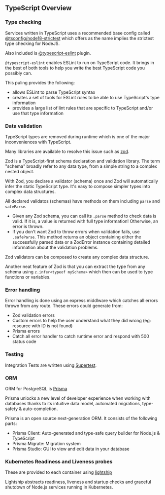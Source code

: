 ## TypeScript Overview

### Type checking

Services written in TypeScript uses a recommended base config called [@tsconfig/node18-strictest](https://github.com/tsconfig/bases) which offers as the name implies the strictest type checking for NodeJS.

Also included is [@typescript-eslint](https://typescript-eslint.io/) plugin.

`@typescript-eslint` enables ESLint to run on TypeScript code. It brings in the best of both tools to help you write the best TypeScript code you possibly can.

This puling provides the following:

- allows ESLint to parse TypeScript syntax
- creates a set of tools for ESLint rules to be able to use TypeScript's type information
- provides a large list of lint rules that are specific to TypeScript and/or use that type information

### Data validation

TypeScript types are removed during runtime which is one of the major inconveniences with TypeScript.

Many libraries are available to resolve this issue such as [zod](https://zod.dev).

Zod is a TypeScript-first schema declaration and validation library. The term "schema" broadly refer to any data type, from a simple string to a complex nested object.

With Zod, you declare a validator (schema) once and Zod will automatically infer the static TypeScript type. It's easy to compose simpler types into complex data structures.

All declared validatos (schemas) have methods on them including `parse` and `safeParse`.

- Given any Zod schema, you can call its `.parse` method to check data is valid. If it is, a value is returned with full type information! Otherwise, an error is thrown.
- If you don't want Zod to throw errors when validation fails, use `.safeParse`. This method returns an object containing either the successfully parsed data or a ZodError instance containing detailed information about the validation problems.

Zod validators can be composed to create any complex data structure.

Another neat feature of Zod is that you can extract the type from any schema using `z.infer<typeof mySchema>` which then can be used to type functions or variables.

### Error handling

Error handling is done using an express middlware which catches all errors thrown from any route.
These errors could generate from:

- Zod validation errors
- Custom errors to help the user understand what they did wrong (eg: resource with ID is not found)
- Prisma errors
- Catch all error handler to catch runtime error and respond with 500 status code

### Testing

Integration Tests are written using [Supertest](https://github.com/ladjs/supertest).

### ORM

ORM for PostgreSQL is [Prisma](https://www.prisma.io/)

Prisma unlocks a new level of developer experience when working with databases thanks to its intuitive data model, automated migrations, type-safety & auto-completion.

Prisma is an open source next-generation ORM. It consists of the following parts:

- Prisma Client: Auto-generated and type-safe query builder for Node.js & TypeScript
- Prisma Migrate: Migration system
- Prisma Studio: GUI to view and edit data in your database

### Kubernetes Readiness and Liveness probes

These are provided to each container using [lightship](https://github.com/gajus/)

Lightship abstracts readiness, liveness and startup checks and graceful shutdown of Node.js services running in Kubernetes.

